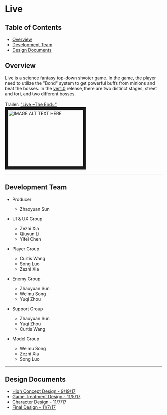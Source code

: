 # Live

## Table of Contents
* [Overview](https://github.com/sunzhaoyuan/Live#overview)
* [Development Team](https://github.com/sunzhaoyuan/Live#development-team)
* [Design Documents](https://github.com/sunzhaoyuan/Live#design-documents)

## Overview
Live is a science fantasy top-down shooter game. In the game, the player need to utilize the "Bond" system to get powerful buffs from minions and beat the bosses. In the [ver1.0](https://github.com/sunzhaoyuan/Live/releases/tag/v1.0) release, there are two distinct stages, street and tori, and two different bosses. </br></br>
Trailer: ["Live \~The End\~"](https://youtu.be/IrDU-jit7NI)</br>
<a href="https://youtu.be/IrDU-jit7NI
" target="_blank"><img src="https://github.com/sunzhaoyuan/Live/blob/master/vlcsnap-2018-06-05-19h53m51s003.png" 
alt="IMAGE ALT TEXT HERE" width="240" height="180" border="10" /></a>

---
## Development Team
* Producer
    - Zhaoyuan Sun

* UI & UX Group
    - Zezhi Xia
    - Qiuyun Li
    - Yifei Chen

* Player Group
    - Curtis Wang
    - Song Luo
    - Zezhi Xia

* Enemy Group
    - Zhaoyuan Sun
    - Weimu Song
    - Yuqi Zhou

* Support Group
    - Zhaoyuan Sun
    - Yuqi Zhou
    - Curtis Wang

* Model Group
    - Weimu Song
    - Zezhi Xia
    - Song Luo

---
## Design Documents
* [High Concept Design - 9/19/17](https://docs.google.com/document/d/1wpCacdMKBbEnP7Ra4wrHOTLAepqJmuKE0NaDb579ZYA/edit?usp=sharing)
* [Game Treatment Design - 11/5/17](https://docs.google.com/document/d/1PL06Ba9SCAM4YcWFtEPHgGMdMnZQ6wuJPBbWjuayb7g/edit?usp=sharing)
* [Character Design - 11/7/17](https://docs.google.com/document/d/1rhAnjwBi9XFK3qNYZqG6ZR5dG5z6DB8nasxMySo00-E/edit?usp=sharing)
* [Final Design - 11/7/17](https://docs.google.com/document/d/1yfWS-Z8lqHRV7tB4DJ-dMIYFNMJmhzzkXY5vvijHF94/edit?usp=sharing)
